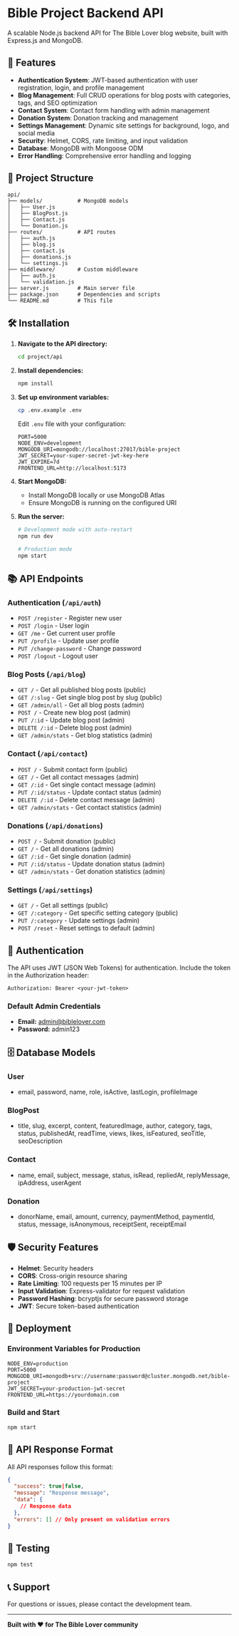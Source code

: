 # Bible Project Backend API

A scalable Node.js backend API for The Bible Lover blog website, built with Express.js and MongoDB.

## 🚀 Features

- **Authentication System**: JWT-based authentication with user registration, login, and profile management
- **Blog Management**: Full CRUD operations for blog posts with categories, tags, and SEO optimization
- **Contact System**: Contact form handling with admin management
- **Donation System**: Donation tracking and management
- **Settings Management**: Dynamic site settings for background, logo, and social media
- **Security**: Helmet, CORS, rate limiting, and input validation
- **Database**: MongoDB with Mongoose ODM
- **Error Handling**: Comprehensive error handling and logging

## 📁 Project Structure

```
api/
├── models/           # MongoDB models
│   ├── User.js
│   ├── BlogPost.js
│   ├── Contact.js
│   └── Donation.js
├── routes/           # API routes
│   ├── auth.js
│   ├── blog.js
│   ├── contact.js
│   ├── donations.js
│   └── settings.js
├── middleware/       # Custom middleware
│   ├── auth.js
│   └── validation.js
├── server.js         # Main server file
├── package.json      # Dependencies and scripts
└── README.md         # This file
```

## 🛠️ Installation

1. **Navigate to the API directory:**
   ```bash
   cd project/api
   ```

2. **Install dependencies:**
   ```bash
   npm install
   ```

3. **Set up environment variables:**
   ```bash
   cp .env.example .env
   ```
   
   Edit `.env` file with your configuration:
   ```env
   PORT=5000
   NODE_ENV=development
   MONGODB_URI=mongodb://localhost:27017/bible-project
   JWT_SECRET=your-super-secret-jwt-key-here
   JWT_EXPIRE=7d
   FRONTEND_URL=http://localhost:5173
   ```

4. **Start MongoDB:**
   - Install MongoDB locally or use MongoDB Atlas
   - Ensure MongoDB is running on the configured URI

5. **Run the server:**
   ```bash
   # Development mode with auto-restart
   npm run dev
   
   # Production mode
   npm start
   ```

## 📚 API Endpoints

### Authentication (`/api/auth`)
- `POST /register` - Register new user
- `POST /login` - User login
- `GET /me` - Get current user profile
- `PUT /profile` - Update user profile
- `PUT /change-password` - Change password
- `POST /logout` - Logout user

### Blog Posts (`/api/blog`)
- `GET /` - Get all published blog posts (public)
- `GET /:slug` - Get single blog post by slug (public)
- `GET /admin/all` - Get all blog posts (admin)
- `POST /` - Create new blog post (admin)
- `PUT /:id` - Update blog post (admin)
- `DELETE /:id` - Delete blog post (admin)
- `GET /admin/stats` - Get blog statistics (admin)

### Contact (`/api/contact`)
- `POST /` - Submit contact form (public)
- `GET /` - Get all contact messages (admin)
- `GET /:id` - Get single contact message (admin)
- `PUT /:id/status` - Update contact status (admin)
- `DELETE /:id` - Delete contact message (admin)
- `GET /admin/stats` - Get contact statistics (admin)

### Donations (`/api/donations`)
- `POST /` - Submit donation (public)
- `GET /` - Get all donations (admin)
- `GET /:id` - Get single donation (admin)
- `PUT /:id/status` - Update donation status (admin)
- `GET /admin/stats` - Get donation statistics (admin)

### Settings (`/api/settings`)
- `GET /` - Get all settings (public)
- `GET /:category` - Get specific setting category (public)
- `PUT /:category` - Update settings (admin)
- `POST /reset` - Reset settings to default (admin)

## 🔐 Authentication

The API uses JWT (JSON Web Tokens) for authentication. Include the token in the Authorization header:

```
Authorization: Bearer <your-jwt-token>
```

### Default Admin Credentials
- **Email:** admin@biblelover.com
- **Password:** admin123

## 🗄️ Database Models

### User
- email, password, name, role, isActive, lastLogin, profileImage

### BlogPost
- title, slug, excerpt, content, featuredImage, author, category, tags, status, publishedAt, readTime, views, likes, isFeatured, seoTitle, seoDescription

### Contact
- name, email, subject, message, status, isRead, repliedAt, replyMessage, ipAddress, userAgent

### Donation
- donorName, email, amount, currency, paymentMethod, paymentId, status, message, isAnonymous, receiptSent, receiptEmail

## 🛡️ Security Features

- **Helmet**: Security headers
- **CORS**: Cross-origin resource sharing
- **Rate Limiting**: 100 requests per 15 minutes per IP
- **Input Validation**: Express-validator for request validation
- **Password Hashing**: bcryptjs for secure password storage
- **JWT**: Secure token-based authentication

## 🚀 Deployment

### Environment Variables for Production
```env
NODE_ENV=production
PORT=5000
MONGODB_URI=mongodb+srv://username:password@cluster.mongodb.net/bible-project
JWT_SECRET=your-production-jwt-secret
FRONTEND_URL=https://yourdomain.com
```

### Build and Start
```bash
npm start
```

## 📝 API Response Format

All API responses follow this format:

```json
{
  "success": true|false,
  "message": "Response message",
  "data": {
    // Response data
  },
  "errors": [] // Only present on validation errors
}
```

## 🧪 Testing

```bash
npm test
```

## 📞 Support

For questions or issues, please contact the development team.

---

**Built with ❤️ for The Bible Lover community**

